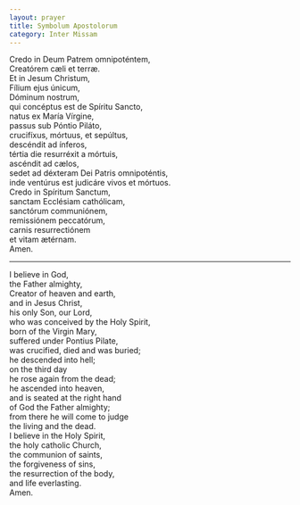 ```yaml
---
layout: prayer
title: Symbolum Apostolorum
category: Inter Missam
---
```

Credo in Deum Patrem omnipoténtem,  
Creatórem cæli et terræ.  
Et in Jesum Christum,  
Fílium ejus únicum,  
Dóminum nostrum,  
qui concéptus est de Spíritu Sancto,  
natus ex María Vírgine,  
passus sub Póntio Piláto,  
crucifíxus, mórtuus, et sepúltus,  
descéndit ad ínferos,  
tértia die resurréxit a mórtuis,  
ascéndit ad cælos,  
sedet ad déxteram Dei Patris omnipoténtis,  
inde ventúrus est judicáre vivos et mórtuos.  
Credo in Spíritum Sanctum,  
sanctam Ecclésiam cathólicam,  
sanctórum communiónem,  
remissiónem peccatórum,  
carnis resurrectiónem  
et vitam ætérnam.  
Amen.

* * *

I believe in God,  
the Father almighty,  
Creator of heaven and earth,  
and in Jesus Christ,  
his only Son, our Lord,  
who was conceived by the Holy Spirit,  
born of the Virgin Mary,  
suffered under Pontius Pilate,  
was crucified, died and was buried;  
he descended into hell;  
on the third day  
he rose again from the dead;  
he ascended into heaven,  
and is seated at the right hand  
of God the Father almighty;  
from there he will come to judge  
the living and the dead.  
I believe in the Holy Spirit,  
the holy catholic Church,  
the communion of saints,  
the forgiveness of sins,  
the resurrection of the body,  
and life everlasting.  
Amen.